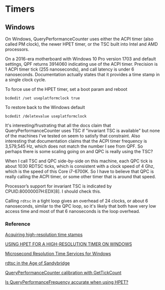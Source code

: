 # Timers

## Windows

On Windows, QueryPerformanceCounter uses either the ACPI timer (also called PM clock), the newer
HPET timer, or the TSC built into Intel and AMD processors.

On a 2016-era motherboard with Windows 10 Pro version 1703 and default settings, QPF
returns 3914060 indicating use of the ACPI timer. Precision is 1 ACPI timer tick (255
nanoseconds), and call latency is under 6 nanoseconds. Documentation actually states that it
provides a time stamp in a single clock cycle.

To force use of the HPET timer, set a boot param and reboot

```
bcdedit /set useplatformclock true
```

To restore back to the Windows default

```
bcdedit /deletevalue useplatformclock
```

It's interesting/frustrating that all the docs claim that QueryPerformanceCounter uses TSC if
"invariant TSC is available" but none of the machines I've tested on seem to satisfy that
constraint. Also interesting that documentation claims that the ACPI timer frequency is
3,579,545 Hz, which does not match the number I see from QPF. So perhaps there is some scaling
going on and QPC is really using the TSC?

When I call TSC and QPC side-by-side on this machine, each QPC tick is about 1030 RDTSC
ticks, which is consistent with a clock speed of 4 Ghz, which is the speed of this Core i7-6700K.
So I have to believe that QPC is really calling the ACPI timer, or some other timer that is
around that speed.

Processor’s support for invariant TSC is indicated by CPUID.80000007H:EDX[8]. I should check this.

Calling `rdtsc` in a tight loop gives an overhead of 24 clocks, or about 6 nanoseconds, similar
to the QPC loop, so it's likely that both have very low access time and most of that 6 nanoseconds
is the loop overhead.

### Reference

[Acquiring high-resolution time stamps](https://msdn.microsoft.com/en-us/library/windows/desktop/dn553408(v=vs.85).aspx)

[USING HPET FOR A HIGH-RESOLUTION TIMER ON WINDOWS](http://blog.bfitz.us/?p=848)

[Microsecond Resolution Time Services for Windows](http://www.windowstimestamp.com/description)

[rdtsc in the Age of Sandybridge](https://randomascii.wordpress.com/2011/07/29/rdtsc-in-the-age-of-sandybridge/)

[QueryPerformanceCounter calibration with GetTickCount](https://www.janbambas.cz/queryperformancecounter-calibration-with-gettickcount/)

[Is QueryPerformanceFrequency accurate when using HPET?](https://stackoverflow.com/questions/22942123/is-queryperformancefrequency-accurate-when-using-hpet)
